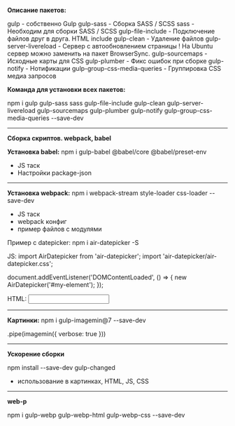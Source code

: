 **Описание пакетов:**

gulp - собственно Gulp
gulp-sass - Сборка SASS / SCSS
sass - Необходим для сборки SASS / SCSS
gulp-file-include - Подключение файлов друг в друга. HTML include
gulp-clean - Удаление файлов
gulp-server-livereload - Сервер с автообновлением страницы
! На Ubuntu сервер можно заменить на пакет BrowserSync.
gulp-sourcemaps - Исходные карты для CSS
gulp-plumber - Фикс ошибок при сборке
gulp-notify - Нотификации
gulp-group-css-media-queries - Группировка CSS медиа запросов

**Команда для установки всех пакетов:**

npm i gulp gulp-sass sass gulp-file-include gulp-clean gulp-server-livereload gulp-sourcemaps gulp-plumber gulp-notify gulp-group-css-media-queries --save-dev

___

**Сборка скриптов. webpack, babel**

**Установка babel:**
npm i gulp-babel @babel/core @babel/preset-env

- JS таск
- Настройки package-json

___

**Установка webpack:**
npm i webpack-stream style-loader css-loader --save-dev

- JS таск
- webpack конфиг
- пример файлов с модулями

Пример с datepicker:
npm i air-datepicker -S


JS:
import AirDatepicker from 'air-datepicker';
import 'air-datepicker/air-datepicker.css';

document.addEventListener('DOMContentLoaded', () => {
	new AirDatepicker('#my-element');
});

HTML:
<input type="text" id="my-element">

___

**Картинки:**
npm i gulp-imagemin@7 --save-dev

.pipe(imagemin({ verbose: true }))

___

**Ускорение сборки**

npm install --save-dev gulp-changed

- использование в картинках, HTML, JS, CSS


___

**web-p**

npm i gulp-webp gulp-webp-html gulp-webp-css --save-dev
